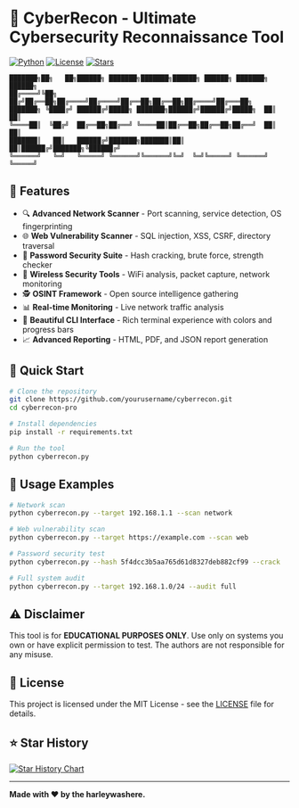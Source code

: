 # 🚀 CyberRecon - Ultimate Cybersecurity Reconnaissance Tool

[![Python](https://img.shields.io/badge/Python-3.8+-blue.svg)](https://www.python.org/downloads/)
[![License](https://img.shields.io/badge/License-MIT-green.svg)](LICENSE)
[![Stars](https://img.shields.io/github/stars/yourusername/cyberrecon-pro?style=social)](https://github.com/Harleycim/cyberrecon)

```
███████╗██╗   ██╗██████╗ ███████╗███████╗██████╗ ██████╗ ███████╗ ██████╗ 
██╔════╝╚██╗ ██╔╝██╔══██╗██╔════╝██╔════╝██╔══██╗██╔══██╗██╔════╝██╔═══██╗
███████╗ ╚████╔╝ ██████╔╝█████╗ ███████╗██████╔╝██████╔╝█████╗  ██║   ██║
╚════██║  ╚██╔╝  ██╔══██╗██╔══╝ ╚════██║██╔══██╗██╔══██╗██╔══╝  ██║   ██║
███████║   ██║   ██████╔╝███████╗███████║██║  ██║██████╔╝███████╗╚██████╔╝
╚══════╝   ╚═╝   ╚═════╝ ╚══════╝╚══════╝╚═╝  ╚═╝╚═════╝ ╚══════╝ ╚═════╝ 
```

## 🌟 Features

- 🔍 **Advanced Network Scanner** - Port scanning, service detection, OS fingerprinting
- 🌐 **Web Vulnerability Scanner** - SQL injection, XSS, CSRF, directory traversal
- 🔐 **Password Security Suite** - Hash cracking, brute force, strength checker
- 📡 **Wireless Security Tools** - WiFi analysis, packet capture, network monitoring
- 🕵️ **OSINT Framework** - Open source intelligence gathering
- 📊 **Real-time Monitoring** - Live network traffic analysis
- 🎨 **Beautiful CLI Interface** - Rich terminal experience with colors and progress bars
- 📈 **Advanced Reporting** - HTML, PDF, and JSON report generation

## 🚀 Quick Start

```bash
# Clone the repository
git clone https://github.com/yourusername/cyberrecon.git
cd cyberrecon-pro

# Install dependencies
pip install -r requirements.txt

# Run the tool
python cyberrecon.py
```

## 🎯 Usage Examples

```bash
# Network scan
python cyberrecon.py --target 192.168.1.1 --scan network

# Web vulnerability scan
python cyberrecon.py --target https://example.com --scan web

# Password security test
python cyberrecon.py --hash 5f4dcc3b5aa765d61d8327deb882cf99 --crack

# Full system audit
python cyberrecon.py --target 192.168.1.0/24 --audit full
```

## ⚠️ Disclaimer

This tool is for **EDUCATIONAL PURPOSES ONLY**. Use only on systems you own or have explicit permission to test. The authors are not responsible for any misuse.

## 📝 License

This project is licensed under the MIT License - see the [LICENSE](LICENSE) file for details.

## ⭐ Star History

[![Star History Chart](https://api.star-history.com/svg?repos=yourusername/cyberrecon-pro&type=Date)](https://star-history.com/#yourusername/cyberrecon-pro&Date)

---

**Made with ❤️ by the harleywashere.**




